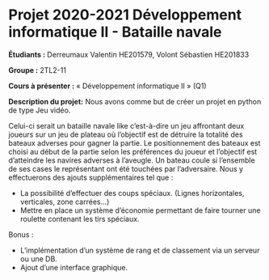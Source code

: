 # Projet 2020-2021 Développement informatique II - Bataille navale

**Étudiants :** Derreumaux Valentin HE201579, Volont Sébastien HE201833
               
**Groupe :** 2TL2-11

**Cours à présenter :** « Développement informatique II » (Q1)


**Description du projet:**
Nous avons comme but de créer un projet en python de type Jeu vidéo.

Celui-ci serait un bataille navale like c’est-à-dire un jeu affrontant deux joueurs sur un jeu de plateau où l’objectif est de détruire la totalité des bateaux adverses pour gagner la partie. Le positionnement des bateaux est choisi au début de la partie selon les préférences du joueur et l’objectif est d’atteindre les navires adverses à l’aveugle.
Un bateau coule si l’ensemble de ses cases le représentant ont été touchées par l’adversaire. 
Nous y effectuerons des ajouts supplémentaires tel que :
*	La possibilité d’effectuer des coups spéciaux. (Lignes horizontales, verticales, zone carrées…)
*	Mettre en place un système d’économie permettant de faire tourner une roulette contenant les tirs spéciaux.

Bonus : 

*	L’implémentation d’un système de rang et de classement via un serveur ou une DB.
*	Ajout d’une interface graphique.

